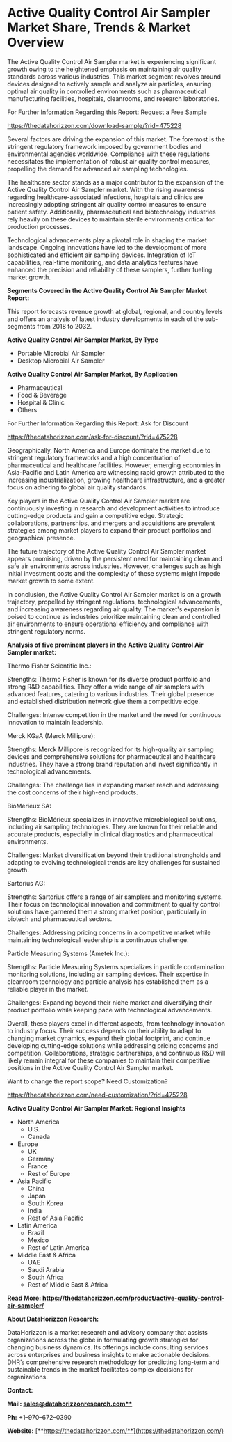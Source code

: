 ﻿# **Active Quality Control Air Sampler Market Share, Trends & Market Overview**
The Active Quality Control Air Sampler market is experiencing significant growth owing to the heightened emphasis on maintaining air quality standards across various industries. This market segment revolves around devices designed to actively sample and analyze air particles, ensuring optimal air quality in controlled environments such as pharmaceutical manufacturing facilities, hospitals, cleanrooms, and research laboratories.

For Further Information Regarding this Report: Request a Free Sample

<https://thedatahorizzon.com/download-sample/?rid=475228>

Several factors are driving the expansion of this market. The foremost is the stringent regulatory framework imposed by government bodies and environmental agencies worldwide. Compliance with these regulations necessitates the implementation of robust air quality control measures, propelling the demand for advanced air sampling technologies.

The healthcare sector stands as a major contributor to the expansion of the Active Quality Control Air Sampler market. With the rising awareness regarding healthcare-associated infections, hospitals and clinics are increasingly adopting stringent air quality control measures to ensure patient safety. Additionally, pharmaceutical and biotechnology industries rely heavily on these devices to maintain sterile environments critical for production processes.

Technological advancements play a pivotal role in shaping the market landscape. Ongoing innovations have led to the development of more sophisticated and efficient air sampling devices. Integration of IoT capabilities, real-time monitoring, and data analytics features have enhanced the precision and reliability of these samplers, further fueling market growth.

**Segments Covered in the Active Quality Control Air Sampler Market Report:**

This report forecasts revenue growth at global, regional, and country levels and offers an analysis of latest industry developments in each of the sub-segments from 2018 to 2032.

**Active Quality Control Air Sampler Market, By Type**

- Portable Microbial Air Sampler
- Desktop Microbial Air Sampler

**Active Quality Control Air Sampler Market, By Application**

- Pharmaceutical
- Food & Beverage
- Hospital & Clinic
- Others

For Further Information Regarding this Report: Ask for Discount

<https://thedatahorizzon.com/ask-for-discount/?rid=475228>

Geographically, North America and Europe dominate the market due to stringent regulatory frameworks and a high concentration of pharmaceutical and healthcare facilities. However, emerging economies in Asia-Pacific and Latin America are witnessing rapid growth attributed to the increasing industrialization, growing healthcare infrastructure, and a greater focus on adhering to global air quality standards.

Key players in the Active Quality Control Air Sampler market are continuously investing in research and development activities to introduce cutting-edge products and gain a competitive edge. Strategic collaborations, partnerships, and mergers and acquisitions are prevalent strategies among market players to expand their product portfolios and geographical presence.

The future trajectory of the Active Quality Control Air Sampler market appears promising, driven by the persistent need for maintaining clean and safe air environments across industries. However, challenges such as high initial investment costs and the complexity of these systems might impede market growth to some extent.

In conclusion, the Active Quality Control Air Sampler market is on a growth trajectory, propelled by stringent regulations, technological advancements, and increasing awareness regarding air quality. The market's expansion is poised to continue as industries prioritize maintaining clean and controlled air environments to ensure operational efficiency and compliance with stringent regulatory norms.

**Analysis of five prominent players in the Active Quality Control Air Sampler market:**

Thermo Fisher Scientific Inc.:

Strengths: Thermo Fisher is known for its diverse product portfolio and strong R&D capabilities. They offer a wide range of air samplers with advanced features, catering to various industries. Their global presence and established distribution network give them a competitive edge.

Challenges: Intense competition in the market and the need for continuous innovation to maintain leadership.

Merck KGaA (Merck Millipore):

Strengths: Merck Millipore is recognized for its high-quality air sampling devices and comprehensive solutions for pharmaceutical and healthcare industries. They have a strong brand reputation and invest significantly in technological advancements.

Challenges: The challenge lies in expanding market reach and addressing the cost concerns of their high-end products.

BioMérieux SA:

Strengths: BioMérieux specializes in innovative microbiological solutions, including air sampling technologies. They are known for their reliable and accurate products, especially in clinical diagnostics and pharmaceutical environments.

Challenges: Market diversification beyond their traditional strongholds and adapting to evolving technological trends are key challenges for sustained growth.

Sartorius AG:

Strengths: Sartorius offers a range of air samplers and monitoring systems. Their focus on technological innovation and commitment to quality control solutions have garnered them a strong market position, particularly in biotech and pharmaceutical sectors.

Challenges: Addressing pricing concerns in a competitive market while maintaining technological leadership is a continuous challenge.

Particle Measuring Systems (Ametek Inc.):

Strengths: Particle Measuring Systems specializes in particle contamination monitoring solutions, including air sampling devices. Their expertise in cleanroom technology and particle analysis has established them as a reliable player in the market.

Challenges: Expanding beyond their niche market and diversifying their product portfolio while keeping pace with technological advancements.

Overall, these players excel in different aspects, from technology innovation to industry focus. Their success depends on their ability to adapt to changing market dynamics, expand their global footprint, and continue developing cutting-edge solutions while addressing pricing concerns and competition. Collaborations, strategic partnerships, and continuous R&D will likely remain integral for these companies to maintain their competitive positions in the Active Quality Control Air Sampler market.

Want to change the report scope? Need Customization?

<https://thedatahorizzon.com/need-customization/?rid=475228>



**Active Quality Control Air Sampler Market: Regional Insights**

- North America
  - U.S.
  - Canada
- Europe
  - UK
  - Germany
  - France
  - Rest of Europe
- Asia Pacific
  - China
  - Japan
  - South Korea
  - India
  - Rest of Asia Pacific
- Latin America
  - Brazil
  - Mexico
  - Rest of Latin America
- Middle East & Africa
  - UAE
  - Saudi Arabia
  - South Africa
  - Rest of Middle East & Africa

**Read More: https://thedatahorizzon.com/product/active-quality-control-air-sampler/**

**About DataHorizzon Research:**

DataHorizzon is a market research and advisory company that assists organizations across the globe in formulating growth strategies for changing business dynamics. Its offerings include consulting services across enterprises and business insights to make actionable decisions. DHR’s comprehensive research methodology for predicting long-term and sustainable trends in the market facilitates complex decisions for organizations.

**Contact:**

**Mail: [sales@datahorizzonresearch.com**](mailto:sales@datahorizzonresearch.com)**

**Ph:** +1–970–672–0390

**Website:** [**https://thedatahorizzon.com/**](https://thedatahorizzon.com/)


